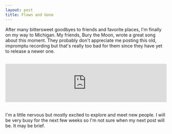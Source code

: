 ```yaml
---
layout: post
title: Flown and Gone
---
```


After many bittersweet goodbyes to friends and favorite places, I'm finally on my way to Michigan. My friends, Bury the Moon, wrote a great song about this moment. They probably don't appreciate me posting this old, impromptu recording but that's really too bad for them since they have yet to release a newer one.

</br>
<iframe style="border: 0; width: 100%; height: 120px;" src="http://bandcamp.com/EmbeddedPlayer/track=4237824219/size=medium/bgcol=ffffff/linkcol=0687f5/transparent=true/" seamless><a href="http://burythemoon.bandcamp.com/track/flown-and-gone-the-bedroom-sessions">Flown And Gone (The Bedroom Sessions) by Bury The Moon</a></iframe>
</br>
</br>

I'm a little nervous but mostly excited to explore and meet new people. I will be very busy for the next few weeks so I'm not sure when my next post will be. It may be brief.